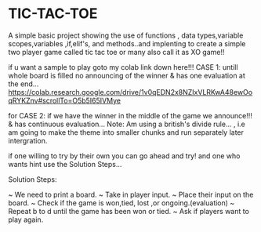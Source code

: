 # TIC-TAC-TOE
A simple basic project showing the use of functions , data types,variable scopes,variables ,if,elif's, and methods..and implenting to create a simple two player game called tic tac toe or many also call it as XO game!!

if u want a sample to play goto my colab link down here!!! 
CASE 1: untill whole board is filled no announcing of the winner & has one evaluation at the end...
https://colab.research.google.com/drive/1v0qEDN2x8NZIxVLRKwA48ewOoqRYKZnv#scrollTo=O5b5I65IVMye

for CASE 2: if we have the winner in the middle of the game we announce!!! & has continuous evaluation...
Note: Am using a british's divide rule... , i.e am going to make the theme into smaller chunks and run separately later intergration.  

if one willing to try by their own you can go ahead and try! and one who wants hint use the Solution Steps...

Solution Steps:

~ We need to print a board.
~ Take in player input.
~ Place their input on the board.
~ Check if the game is won,tied, lost ,or ongoing.(evaluation)
~ Repeat b to d until the game has been won or tied.
~ Ask if players want to play again.
